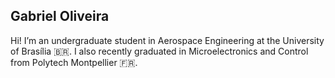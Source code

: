 ## Gabriel Oliveira

Hi! I’m an undergraduate student in Aerospace Engineering at the University of Brasília 🇧🇷. I also recently graduated in Microelectronics and Control from Polytech Montpellier 🇫🇷.
